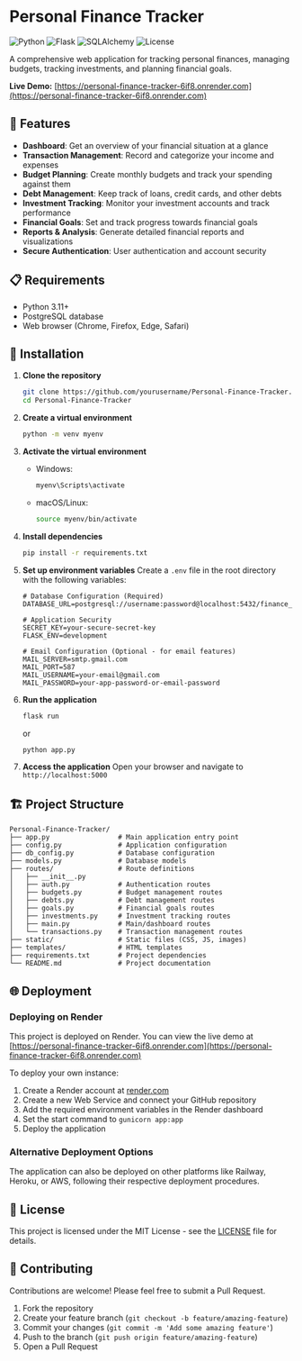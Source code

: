﻿# Personal Finance Tracker

![Python](https://img.shields.io/badge/python-3.11+-blue.svg)
![Flask](https://img.shields.io/badge/flask-3.1.0-lightgrey.svg)
![SQLAlchemy](https://img.shields.io/badge/SQLAlchemy-2.0.38-red.svg)
![License](https://img.shields.io/badge/license-MIT-green.svg)

A comprehensive web application for tracking personal finances, managing budgets, tracking investments, and planning financial goals.

**Live Demo:** [https://personal-finance-tracker-6if8.onrender.com](https://personal-finance-tracker-6if8.onrender.com)

## 🌟 Features

- **Dashboard**: Get an overview of your financial situation at a glance
- **Transaction Management**: Record and categorize your income and expenses
- **Budget Planning**: Create monthly budgets and track your spending against them
- **Debt Management**: Keep track of loans, credit cards, and other debts
- **Investment Tracking**: Monitor your investment accounts and track performance
- **Financial Goals**: Set and track progress towards financial goals
- **Reports & Analysis**: Generate detailed financial reports and visualizations
- **Secure Authentication**: User authentication and account security

## 📋 Requirements

- Python 3.11+
- PostgreSQL database
- Web browser (Chrome, Firefox, Edge, Safari)

## 🚀 Installation

1. **Clone the repository**
   ```bash
   git clone https://github.com/yourusername/Personal-Finance-Tracker.git
   cd Personal-Finance-Tracker
   ```

2. **Create a virtual environment**
   ```bash
   python -m venv myenv
   ```

3. **Activate the virtual environment**
   - Windows:
     ```bash
     myenv\Scripts\activate
     ```
   - macOS/Linux:
     ```bash
     source myenv/bin/activate
     ```

4. **Install dependencies**
   ```bash
   pip install -r requirements.txt
   ```

5. **Set up environment variables**
   Create a `.env` file in the root directory with the following variables:
   ```
   # Database Configuration (Required)
   DATABASE_URL=postgresql://username:password@localhost:5432/finance_tracker
   
   # Application Security
   SECRET_KEY=your-secure-secret-key
   FLASK_ENV=development
   
   # Email Configuration (Optional - for email features)
   MAIL_SERVER=smtp.gmail.com
   MAIL_PORT=587
   MAIL_USERNAME=your-email@gmail.com
   MAIL_PASSWORD=your-app-password-or-email-password
   ```

6. **Run the application**
   ```bash
   flask run
   ```
   or
   ```bash
   python app.py
   ```

7. **Access the application**
   Open your browser and navigate to `http://localhost:5000`

## 🏗️ Project Structure

```
Personal-Finance-Tracker/
├── app.py                 # Main application entry point
├── config.py              # Application configuration
├── db_config.py           # Database configuration
├── models.py              # Database models
├── routes/                # Route definitions
│   ├── __init__.py
│   ├── auth.py            # Authentication routes
│   ├── budgets.py         # Budget management routes
│   ├── debts.py           # Debt management routes
│   ├── goals.py           # Financial goals routes
│   ├── investments.py     # Investment tracking routes
│   ├── main.py            # Main/dashboard routes
│   └── transactions.py    # Transaction management routes
├── static/                # Static files (CSS, JS, images)
├── templates/             # HTML templates
├── requirements.txt       # Project dependencies
└── README.md              # Project documentation
```

## 🌐 Deployment

### Deploying on Render

This project is deployed on Render. You can view the live demo at [https://personal-finance-tracker-6if8.onrender.com](https://personal-finance-tracker-6if8.onrender.com)

To deploy your own instance:

1. Create a Render account at [render.com](https://render.com/)
2. Create a new Web Service and connect your GitHub repository
3. Add the required environment variables in the Render dashboard
4. Set the start command to `gunicorn app:app`
5. Deploy the application

### Alternative Deployment Options

The application can also be deployed on other platforms like Railway, Heroku, or AWS, following their respective deployment procedures.

## 📝 License

This project is licensed under the MIT License - see the [LICENSE](LICENSE) file for details.

## 🤝 Contributing

Contributions are welcome! Please feel free to submit a Pull Request.

1. Fork the repository
2. Create your feature branch (`git checkout -b feature/amazing-feature`)
3. Commit your changes (`git commit -m 'Add some amazing feature'`)
4. Push to the branch (`git push origin feature/amazing-feature`)
5. Open a Pull Request


